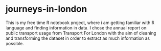 # journeys-in-london
This is my free time R notebook project, where i am getting familiar with R language and finding information in data. I chose the annual report on public transport usage from Transport For London with the aim of cleaning and transforming  the dataset in order to extract as much information as possible.  
